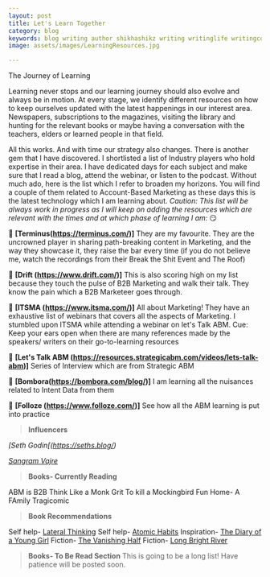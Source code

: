```yaml
---
layout: post
title: Let's Learn Together
category: blog
keywords: blog writing author shikhashikz writing writinglife writingcommunity learning bookrecommendation blogrecommendation
image: assets/images/LearningResources.jpg

---
```

The Journey of Learning

Learning never stops and our learning journey should also evolve and always be in motion. At every stage, we identify different resources on how to keep ourselves updated with the latest happenings in our interest area. Newspapers, subscriptions to the magazines, visiting the library and hunting for the relevant books or maybe having a conversation with the teachers, elders or learned people in that field.

All this works. And with time our strategy also changes. There is another gem that I have discovered. I shortlisted a list of Industry players who hold expertise in their area. I have dedicated days for each subject and make sure that I read a blog, attend the webinar, or listen to the podcast. Without much ado, here is the list which I refer to broaden my horizons. You will find a couple of them related to Account-Based Marketing as these days this is the latest technology which I am learning about. *Caution: This list will be always work in progress as I will keep on adding the resources which are relevant with the times and at which phase of learning I am:* 😏

💖 **[Terminus(https://terminus.com/)]** They are my favourite. They are the uncrowned player in sharing path-breaking content in Marketing, and the way they showcase it, they raise the bar every time (if you do not believe me, watch the recordings from their Break the Shit Event and The Roof)

💖 **[Drift (https://www.drift.com/)]** This is also scoring high on my list because they touch the pulse of B2B Marketing and walk their talk. They know the pain which a B2B Marketeer goes through.

💖 **[ITSMA (https://www.itsma.com/)]** All about Marketing! They have an exhaustive list of webinars that covers all the aspects of Marketing. I stumbled upon ITSMA while attending a webinar on let's Talk ABM. Cue: Keep your ears open when there are many references made by the speakers/ writers on their go-to-learning resources

💖 **[Let's Talk ABM (https://resources.strategicabm.com/videos/lets-talk-abm)]**  Series of Interview which are from Strategic ABM

💖 **[Bombora(https://bombora.com/blog/)]** I am learning all the nuisances related to Intent Data from them

💖 **[Folloze (https://www.folloze.com/)]** See how all the ABM learning is put into practice

> **Influencers**
> 
*[Seth Godin[(https://seths.blog/)*

*[Sangram Vajre](https://www.sangramvajre.com/)*

> **Books- Currently Reading**
> 
ABM is B2B
Think Like a Monk
Grit
To kill a Mockingbird
Fun Home- A FAmily Tragicomic

> **Book Recommendations**
> 
Self help- [Lateral Thinking](https://www.amazon.in/Lateral-Thinking-Creativity-Edward-Bono/dp/0241257549/ref=sr_1_1?crid=WOCZRUOV7QD8&dchild=1&keywords=lateral+thinking+edward+de+bono&qid=1623667355&s=books&sprefix=lateral+thinking%2Cstripbooks%2C272&sr=1-1)
Self help- [Atomic Habits](https://www.amazon.in/Atomic-Habits-James-Clear/dp/1847941834/ref=sr_1_2?dchild=1&keywords=atomic+habits&qid=1623667310&s=books&sr=1-2)
Inspiration- [The Diary of a Young Girl](https://www.amazon.in/Diary-Young-Girl-Anne-Frank/dp/8172345194/ref=sr_1_2_sspa?dchild=1&keywords=the+diary+of+young+girl&qid=1623667275&s=books&sr=1-2-spons&psc=1&smid=A3H3WE9M6NY1KV&spLa=ZW5jcnlwdGVkUXVhbGlmaWVyPUFZTkhPTjVBOVVONjUmZW5jcnlwdGVkSWQ9QTAxMzI2NDIzNURRU1VQSjFOUk05JmVuY3J5cHRlZEFkSWQ9QTA5ODY5MzQxRVhQVFg2MU1XOFRXJndpZGdldE5hbWU9c3BfYXRmJmFjdGlvbj1jbGlja1JlZGlyZWN0JmRvTm90TG9nQ2xpY2s9dHJ1ZQ==)
Fiction- [The Vanishing Half](https://www.amazon.in/Vanishing-Half-Brit-Bennett/dp/0349701458/ref=sr_1_1?dchild=1&keywords=the+vanishing+half&qid=1623667226&s=books&sr=1-1)
Fiction- [Long Bright River](https://www.amazon.in/Long-Bright-River-intense-thriller/dp/1786090619/ref=sr_1_1?dchild=1&keywords=long+bright+river&qid=1623667187&s=books&sr=1-1)

>**Books- To Be Read Section**
>This is going to be a long list! Have patience will be posted soon.
